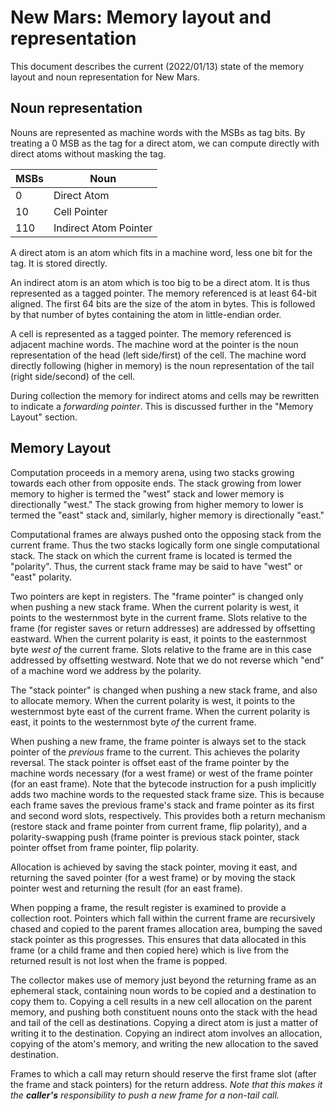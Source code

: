 # New Mars: Memory layout and representation

This document describes the current (2022/01/13) state of the memory layout and noun representation for New Mars.

## Noun representation

Nouns are represented as machine words with the MSBs as tag bits.
By treating a 0 MSB as the tag for a direct atom, we can compute directly with direct atoms without masking the tag.


| MSBs | Noun                  |
|------|-----------------------|
| 0    | Direct Atom           |
| 10   | Cell Pointer          |
| 110  | Indirect Atom Pointer |


A direct atom is an atom which fits in a machine word, less one bit for the tag. It is stored directly.

An indirect atom is an atom which is too big to be a direct atom.
It is thus represented as a tagged pointer.
The memory referenced is at least 64-bit aligned.
The first 64 bits are the size of the atom in bytes.
This is followed by that number of bytes containing the atom in little-endian order.

A cell is represented as a tagged pointer.
The memory referenced is adjacent machine words.
The machine word at the pointer is the noun representation of the head (left side/first) of the cell.
The machine word directly following (higher in memory) is the noun representation of the tail (right side/second) of the cell.

During collection the memory for indirect atoms and cells may be rewritten to indicate a _forwarding pointer_.
This is discussed further in the "Memory Layout" section.

## Memory Layout

Computation proceeds in a memory arena, using two stacks growing towards each other from opposite ends.
The stack growing from lower memory to higher is termed the "west" stack and lower memory is directionally "west."
The stack growing from higher memory to lower is termed the "east" stack and, similarly, higher memory is directionally "east."

Computational frames are always pushed onto the opposing stack from the current frame.
Thus the two stacks logically form one single computational stack.
The stack on which the current frame is located is termed the "polarity".
Thus, the current stack frame may be said to have "west" or "east" polarity.

Two pointers are kept in registers.
The "frame pointer" is changed only when pushing a new stack frame.
When the current polarity is west, it points to the westernmost byte in the current frame.
Slots relative to the frame (for register saves or return addresses) are addressed by offsetting eastward.
When the current polarity is east, it points to the easternmost byte _west of_ the current frame.
Slots relative to the frame are in this case addressed by offsetting westward.
Note that we do not reverse which "end" of a machine word we address by the polarity.

The "stack pointer" is changed when pushing a new stack frame, and also to allocate memory.
When the current polarity is west, it points to the westernmost byte east of the current frame.
When the current polarity is east, it points to the westernmost byte *of* the current frame.

When pushing a new frame, the frame pointer is always set to the stack pointer of the *previous* frame to the current.
This achieves the polarity reversal.
The stack pointer is offset east of the frame pointer by the machine words necessary (for a west frame) or west of the frame pointer (for an east frame).
Note that the bytecode instruction for a push implicitly adds two machine words to the requested stack frame size.
This is because each frame saves the previous frame's stack and frame pointer as its first and second word slots,
respectively.
This provides both a return mechanism (restore stack and frame pointer from current frame, flip polarity), and
a polarity-swapping push (frame pointer is previous stack pointer, stack pointer offset from frame pointer, flip polarity.

Allocation is achieved by saving the stack pointer, moving it east, and returning the saved pointer (for a west frame) or by moving the stack pointer west and returning the result (for an east frame).

When popping a frame, the result register is examined to provide a collection root.
Pointers which fall within the current frame are recursively chased and copied to the parent frames allocation area, bumping the saved stack pointer as this progresses. This ensures that data allocated in this frame (or a child frame and then copied here) which is live from the returned result is not lost when the frame is popped.

The collector makes use of memory just beyond the returning frame as an ephemeral stack, containing noun words to
be copied and a destination to copy them to.
Copying a cell results in a new cell allocation on the parent memory, and pushing both constituent nouns onto the
stack with the head and tail of the cell as destinations.
Copying a direct atom is just a matter of writing it to the destination.
Copying an indirect atom involves an allocation, copying of the atom's memory, and writing the new allocation to the saved destination.

Frames to which a call may return should reserve the first frame slot (after the frame and stack pointers) for the return address.
_Note that this makes it the ***caller's*** responsibility to push a new frame for a non-tail call._


